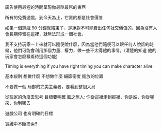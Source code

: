 廣告使用最短的時間呈現你最酷最屌的東西

所有的免費遊戲，到今天為止，它賣的都是社會價值

如果一個遊戲 90 分鐘就結束了，是絕對不可能賣出任何社交價值的，因為沒有人會長期停留在這裡，就無法形成一個社會。

我不支持玩家一上來就可以隨便說什麼，因為當他們隨便可以跟任何人說話的時候，他們可能會利用那個力量、權力，做一些不太得體的事情。(清楚的知道 他的玩家會怎麼樣看待這個功能)

Timing is everything if you have right timing you can make character alive

基本規則 想做什麼 不想做什麼
細節密度 擺放的位置

不要做一個 局部的完美主義者，要看到整個大局

從玩家的角度去思考 目標要明確
風之旅人: 你從這裡走到那裡，你是誰，你從哪來，你到哪去


遊戲公司 也有明確的目標

實踐中不斷摸索!!





